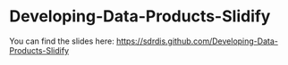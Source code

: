 Developing-Data-Products-Slidify
================================

You can find the slides here: https://sdrdis.github.com/Developing-Data-Products-Slidify
